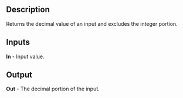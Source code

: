 ## Description
Returns the decimal value of an input and excludes the integer portion.

## Inputs
**In** - Input value.

## Output
**Out** - The decimal portion of the input.